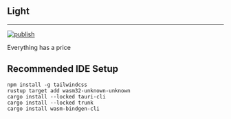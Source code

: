 ## Light

---

[![publish](https://github.com/dravenk/light/actions/workflows/release.yml/badge.svg)](https://github.com/dravenk/light/actions/workflows/release.yml)


Everything has a price

## Recommended IDE Setup


```
npm install -g tailwindcss
rustup target add wasm32-unknown-unknown
cargo install --locked tauri-cli
cargo install --locked trunk
cargo install wasm-bindgen-cli
```